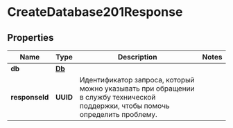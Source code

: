 

# CreateDatabase201Response


## Properties

| Name | Type | Description | Notes |
|------------ | ------------- | ------------- | -------------|
|**db** | [**Db**](Db.md) |  |  |
|**responseId** | **UUID** | Идентификатор запроса, который можно указывать при обращении в службу технической поддержки, чтобы помочь определить проблему. |  |



